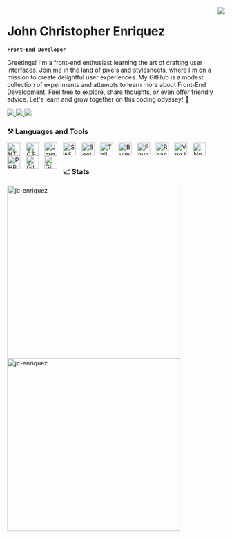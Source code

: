 <img align="right" src="https://visitor-badge.laobi.icu/badge?page_id=jc-enriquez.jc-enriquez" />

# John Christopher Enriquez

**`Front-End Developer`**

 Greetings! I'm a front-end enthusiast learning the art of crafting user interfaces. Join me in the land of pixels and stylesheets, where I'm on a mission to create delightful user experiences. My GitHub is a modest collection of experiments and attempts to learn more about Front-End Development. Feel free to explore, share thoughts, or even offer friendly advice. Let's learn and grow together on this coding odyssey! 🌱

<p align="left"> 
  <a href="mailto:john.christopher.enriquez.2@gmail.com">
    <img src="https://img.shields.io/badge/Gmail-333333?style=for-the-badge&logo=gmail&logoColor=red" />
  </a>
  <a href="https://www.linkedin.com/in/jc-enriquez">
    <img src="https://img.shields.io/badge/LinkedIn-0077B5?style=for-the-badge&logo=linkedin&logoColor=white" />
  </a>
  <a href="https://jc-enriquez.github.io">
     <img src="https://img.shields.io/badge/Portfolio-FF5722?style=for-the-badge&logo=todoist&logoColor=white" />
  </a>
</p>


  ### ⚒️ Languages and Tools 
  
  <img align="left" width="30px" style="padding-right: 10px;" src="https://cdn.jsdelivr.net/gh/devicons/devicon/icons/html5/html5-plain.svg" alt="HTML icon" />    
  <img align="left" width="30px" style="padding-right: 10px;" src="https://cdn.jsdelivr.net/gh/devicons/devicon/icons/css3/css3-plain.svg" alt="CSS icon"/>
  <img align="left" width="30px" style="padding-right: 10px;" src="https://cdn.jsdelivr.net/gh/devicons/devicon/icons/javascript/javascript-plain.svg" alt="JavaScript icon"/> 
  <img align="left" width="30px" style="padding-right: 10px;" src="https://cdn.jsdelivr.net/gh/devicons/devicon/icons/sass/sass-original.svg" alt="SASS icon" />
  <img align="left" width="30px" style="padding-right: 10px;" src="https://cdn.jsdelivr.net/gh/devicons/devicon/icons/bootstrap/bootstrap-plain.svg" alt="Bootstrap icon" />  
  <img align="left" width="30px" style="padding-right: 10px;" src="https://cdn.jsdelivr.net/gh/devicons/devicon/icons/tailwindcss/tailwindcss-plain.svg" alt="Tailwind icon" />
  <img align="left" width="30px" style="padding-right: 10px;" src="https://cdn.jsdelivr.net/gh/devicons/devicon/icons/bulma/bulma-plain.svg" alt="Bulma icon"/>
  <img align="left" width="30px" style="padding-right: 10px;"src="https://cdn.jsdelivr.net/gh/devicons/devicon/icons/foundation/foundation-original.svg" alt="Foundation icon" />
  <img align="left" width="30px" style="padding-right: 10px;" src="https://cdn.jsdelivr.net/gh/devicons/devicon/icons/react/react-original.svg" alt="ReactJS icon"/>
  <img align="left" width="30px" style="padding-right: 10px;" src="https://cdn.jsdelivr.net/gh/devicons/devicon/icons/vuejs/vuejs-original.svg" alt="VueJS icon"/>
  <img align="left" width="30px" style="padding-right: 10px;" src="https://cdn.jsdelivr.net/gh/devicons/devicon/icons/nodejs/nodejs-original.svg" alt="NodeJS icon"/>
  <img align="left" width="30px" style="padding-right: 10px;" src="https://cdn.jsdelivr.net/gh/devicons/devicon/icons/php/php-original.svg" alt="PHP icon"/>
  <img align="left" width="30px" style="padding-right: 10px;" src="https://cdn.jsdelivr.net/gh/devicons/devicon/icons/git/git-original.svg" alt="Git icon"/>
  <img align="left" width="30px" style="padding-right: 10px;" src="https://cdn.jsdelivr.net/gh/devicons/devicon/icons/github/github-original.svg" alt="Github icon" />
  <br/>
  
#

 ### 📈 Stats
  <img width="400px" src="https://github-readme-stats.vercel.app/api?username=jc-enriquez&show_icons=true&locale=en&theme=merko" alt="jc-enriquez" />
  <img width="400px" src="https://github-readme-streak-stats.herokuapp.com/?user=jc-enriquez&theme=merko" alt="jc-enriquez" />

#




